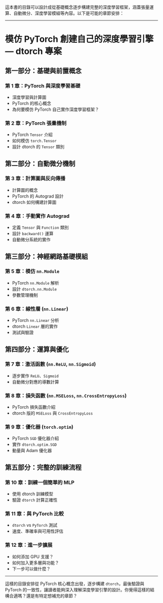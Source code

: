這本書的目錄可以設計成從基礎概念逐步構建完整的深度學習框架，涵蓋張量運算、自動微分、深度學習模組等內容。以下是可能的章節安排：

---

# **模仿 PyTorch 創建自己的深度學習引擎 — dtorch 專案**

## **第一部分：基礎與前置概念**
### **第 1 章：PyTorch 與深度學習基礎**
- 深度學習與計算圖
- PyTorch 的核心概念
- 為何要模仿 PyTorch 自己實作深度學習框架？

### **第 2 章：PyTorch 張量機制**
- PyTorch `Tensor` 介紹
- 如何模仿 `torch.Tensor`
- 設計 dtorch 的 `Tensor` 類別

## **第二部分：自動微分機制**
### **第 3 章：計算圖與反向傳播**
- 計算圖的概念
- PyTorch 的 Autograd 設計
- dtorch 如何構建計算圖

### **第 4 章：手動實作 Autograd**
- 定義 `Tensor` 與 `Function` 類別
- 設計 `backward()` 運算
- 自動微分系統的實作

## **第三部分：神經網路基礎模組**
### **第 5 章：模仿 `nn.Module`**
- PyTorch `nn.Module` 解析
- 設計 `dtorch.nn.Module`
- 參數管理機制

### **第 6 章：線性層 (`nn.Linear`)**
- PyTorch `nn.Linear` 分析
- dtorch `Linear` 層的實作
- 測試與驗證

## **第四部分：運算與優化**
### **第 7 章：激活函數 (`nn.ReLU`, `nn.Sigmoid`)**
- 逐步實作 `ReLU`、`Sigmoid`
- 自動微分對應的導數計算

### **第 8 章：損失函數 (`nn.MSELoss`, `nn.CrossEntropyLoss`)**
- PyTorch 損失函數介紹
- dtorch 版的 `MSELoss` 與 `CrossEntropyLoss`

### **第 9 章：優化器 (`torch.optim`)**
- PyTorch `SGD` 優化器介紹
- 實作 `dtorch.optim.SGD`
- 動量與 Adam 優化器

## **第五部分：完整的訓練流程**
### **第 10 章：訓練一個簡單的 MLP**
- 使用 dtorch 訓練模型
- 驗證 `dtorch` 計算正確性

### **第 11 章：與 PyTorch 比較**
- `dtorch` vs `PyTorch` 測試
- 速度、準確率與可用性評估

### **第 12 章：進一步擴展**
- 如何添加 GPU 支援？
- 如何加入更多層與功能？
- 下一步可以做什麼？

---

這樣的目錄安排從 PyTorch 核心概念出發，逐步構建 `dtorch`，最後驗證與 PyTorch 的一致性，讓讀者能夠深入理解深度學習引擎的設計。你覺得這樣的結構合適嗎？還是有特定想補充的章節？